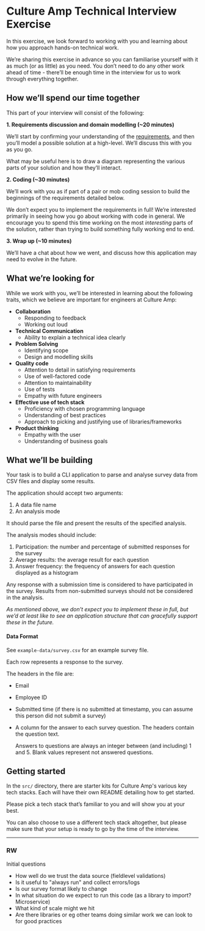 # Culture Amp Technical Interview Exercise

In this exercise, we look forward to working with you and learning about how you approach
hands-on technical work.

We’re sharing this exercise in advance so you can familiarise yourself with it as much (or
as little) as you need. You don’t need to do any other work ahead of time - there’ll be
enough time in the interview for us to work through everything together.

## How we’ll spend our time together

This part of your interview will consist of the following:

**1. Requirements discussion and domain modelling (~20 minutes)**

We’ll start by confirming your understanding of the [requirements](#requirements), and
then you’ll model a possible solution at a high-level. We’ll discuss this with you as you
go.

What may be useful here is to draw a diagram representing the various parts of your
solution and how they’ll interact.

**2. Coding (~30 minutes)**

We’ll work with you as if part of a pair or mob coding session to build the beginnings of
the requirements detailed below.

We don’t expect you to implement the requirements in full! We’re interested primarily in
seeing how you go about working with code in general. We encourage you to spend this time
working on the most _interesting_ parts of the solution, rather than trying to build
something fully working end to end.

**3. Wrap up (~10 minutes)**

We’ll have a chat about how we went, and discuss how this application may need to evolve
in the future.

## What we’re looking for

While we work with you, we’ll be interested in learning about the following traits, which
we believe are important for engineers at Culture Amp:

- **Collaboration**
  - Responding to feedback
  - Working out loud
- **Technical Communication**
  - Ability to explain a technical idea clearly
- **Problem Solving**
  - Identifying scope
  - Design and modelling skills
- **Quality code**
  - Attention to detail in satisfying requirements
  - Use of well-factored code
  - Attention to maintainability
  - Use of tests
  - Empathy with future engineers
- **Effective use of tech stack**
  - Proficiency with chosen programming language
  - Understanding of best practices
  - Approach to picking and justifying use of libraries/frameworks
- **Product thinking**
  - Empathy with the user
  - Understanding of business goals

## What we’ll be building
<a name="requirements"></a>

Your task is to build a CLI application to parse and analyse survey data from CSV files
and display some results.

The application should accept two arguments:

1. A data file name
2. An analysis mode

It should parse the file and present the results of the specified analysis.

The analysis modes should include:

1. Participation: the number and percentage of submitted responses for the survey
2. Average results: the average result for each question
3. Answer frequency: the frequency of answers for each question displayed as a histogram

Any response with a submission time is considered to have participated in the survey.
Results from non-submitted surveys should not be considered in the analysis.

*As mentioned above, we don’t expect you to implement these in full, but we’d at least
like to see an application structure that can gracefully support these in the future.*

#### Data Format

See `example-data/survey.csv` for an example survey file.

Each row represents a response to the survey.

The headers in the file are:

- Email
- Employee ID
- Submitted time (if there is no submitted at timestamp, you can assume this person did
  not submit a survey)
- A column for the answer to each survey question. The headers contain the question text.

    Answers to questions are always an integer between (and including) 1 and 5. Blank
    values represent not answered questions.

## Getting started

In the `src/` directory, there are starter kits for Culture Amp's various key
tech stacks. Each will have their own README detailing how to get started.

Please pick a tech stack that’s familiar to you and will show you at your best.

You can also choose to use a different tech stack altogether, but please make sure that
your setup is ready to go by the time of the interview.


---

### RW

Initial questions

- How well do we trust the data source (fieldlevel validations)
- Is it useful to "always run" and collect errors/logs
- Is our survey format likely to change
- In what situation do we expect to run this code (as a library to import? Microservice)
- What kind of scale might we hit
- Are there libraries or eg other teams doing similar work we can look to for good practices
